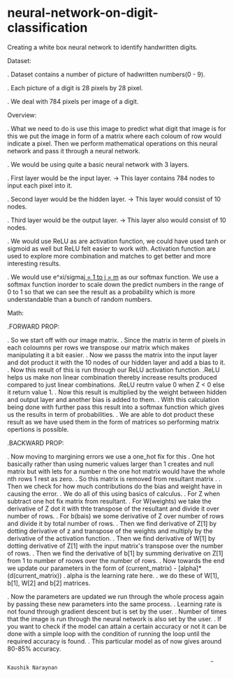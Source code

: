 # neural-network-on-digit-classification


Creating a white box neural network to identify handwritten digits.


Dataset:

. Dataset contains a number of picture of hadwritten numbers(0 - 9).

. Each picture of a digit is 28 pixels by 28 pixel.

. We deal with 784 pixels per image of a digit.


Overview:

. What we need to do is use this image to predict what digit that image is for this we put the image in form of a matrix where each coloum of row would indicate a pixel. Then we perform mathematical operations on this neural network and pass it through a neural network.

. We would be using quite a basic neural network with 3 layers.

. First layer would be the input layer.
    -> This layer contains 784 nodes to input each pixel into it.

. Second layer would be the hidden layer.
    -> This layer would consist of 10 nodes.

. Third layer would be the output layer.
    -> This layer also would consist of 10 nodes.
    
. We would use ReLU as are activation function, we could have used tanh or sigmoid as well but ReLU felt easier to work with. Activation function are used to explore more combination and matches to get better and more interesting results.

. We would use e^xi/sigma[j = 1 to j = m](e^xj) as our softmax function. We use a softmax function inorder to scale down the predict numbers in the range of 0 to 1 so that we can see the result as a probability which is more understandable than a bunch of random numbers.


Math:

.FORWARD PROP:

  . So we start off with our image matrix.
  . Since the matrix in term of pixels in each coloumns per rows we transpose our matrix which makes manipulating it a bit easier.
  . Now we passs the matrix into the input layer and dot product it with the 10 nodes of our hidden layer and add a bias to it.
  . Now this result of this is run through our ReLU activation function.
  .ReLU helps us make non linear combination thereby increase results produced compared to just linear combinations.
  .ReLU reutrn value 0 when Z < 0 else it return value 1.
  . Now this result is multiplied by the weight between hidden and output layer and another bias is added to them.
  . With this calculation being done with further pass this result into a softmax function which gives us the results in term of probabilities.
  . We are able to dot product these result as we have used them in the form of matrices so performing matrix opertions is possible.
  
.BACKWARD PROP:

  . Now moving to margining errors we use a one_hot fix for this
  . One hot basically rather than using numeric values larger than 1 creates and null matrix but with lets for a number n the one hot matrix would have the whole nth rows 1 rest as zero.
  . So this matrix is removed from resultant matrix .
  . Then we check for how much contributions do the bias and weight have in causing the error.
  . We do all of this using basics of calculus.
  . For Z when subtract one hot fix matrix from resultant.
  . For W(weights) we take the derivative of Z dot it with thte transpose of the resultant and divide it over number of rows.
  . For b(bais) we some derivative of Z over number of rows and divide it by total number of rows.
  . Then we find derivative of Z[1] by dotting derivative of z and transpose of the weights and multiply by the derivative of the activation function.
  . Then we find derivative of W[1] by dotting derivative of Z[1] with the input matrix's transpose over the number of rows.
  . Then we find the derivative of b[1] by summing derivative on Z[1] from 1 to number of roows over the number of rows.
  . Now towards the end we update our parameters in the form of (current_matrix) - [alpha]*(d(current_matrix))
  . alpha is the learning rate here.
  . we do these of W[1], b[1], W[2] and b[2] matrices.
  
. Now the parameters are updated we run through the whole process again by passing these new parameters into the same process.
. Learning rate is not found through gradient descent but is set by the user.
. Number of times that the image is run through the neural network is also set by the user.
. If you want to check if the model can attain a certain accuracy or not it can be done with a simple loop with the condition of running the loop until the required accuracy is found.
. This particular model as of now gives around 80-85% accuracy.

                                                                     ~ Kaushik Naraynan
